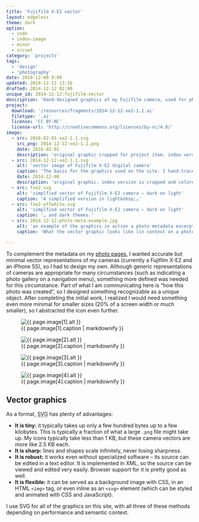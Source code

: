 ```yaml
---
title: 'Fujifilm X-E2 vector'
layout: edgeless
theme: dark
option:
  - code
  - index-image
  - minor
  - srcset
category: 'projects'
tags:
  - 'design'
  - 'photography'
date: 2014-12-08 9:00
updated: 2014-12-12 13:16
drafted: 2014-12-12 02:00
unique_id: 2014-12-12:fujifilm-vector
description: 'Hand-designed graphics of my Fujifilm camera, used for photo metadata on this site.'
project:
  download: '/resources/fragments/2014-12-12-xe2-1.1.ai'
  filetype: '.ai'
  license: 'CC BY-NC'
  license-url: 'http://creativecommons.org/licenses/by-nc/4.0/'
image:
  - src: 2016-02-01-xe2-1.1.svg
    src_png: 2014-12-12-xe2-1.1.png
    date: 2016-02-01
    description: 'original graphic cropped for project item. index version is cropped and colored gray07'
  - src: 2014-12-12-xe2-1.1.svg
    alt: 'vector image of Fujifilm X-E2 digital camera'
    caption: 'The basis for the graphics used on the site. I hand-traced an image of the camera in Adobe Illustrator. I could have automated this process, but I preferred to brush up on Illustrator and create a more maintainable result.'
    date: 2014-12-08
    description: 'original graphic. index version is cropped and colored gray7'
  - src: fxe2.svg
    alt: 'simplfied vector of Fujifilm X-E2 camera – dark on light'
    caption: 'A simplified version in light&nbsp;…'
  - src: fxe2-offwhite.svg
    alt: 'simplfied vector of Fujifilm X-E2 camera – dark on light'
    caption: '… and dark themes.'
  - src: 2014-12-12-photo-meta-example.jpg
    alt: 'an example of the graphics in action a photo metadata excerpt'
    caption: 'What the vector graphic looks like [in context on a photo page](/2014/11/turntable/).'

---
```


To complement the metadata on my [photo pages](/photography/), I wanted accurate but minimal vector representations of my cameras (currently a Fujifilm X-E2 and an iPhone 5S), so I had to design my own. Although generic representations of cameras are appropriate for many circumstances (such as indicating a photo gallery on a navigation menu), something more defined was needed for this circumstance. Part of what I am communicating here is “how this photo was created”, so I designed something recognizable as a unique object. After completing the initial work, I realized I would need something even more minimal for smaller sizes (20% of a screen width or much smaller), so I abstracted the icon even further.

<figure class="image--wide svg light noedges">
  <img
    src="{{ site.image_url }}/{{ page.image[1].src }}"
    alt="{{ page.image[1].alt }}"
  >
  <figcaption>{{ page.image[1].caption | markdownify }}</figcaption>
</figure>

<div class="grid--wide">
  <figure class="grid-figure svg light noedges">
    <img
      src="{{ site.icon_url }}/{{ page.image[2].src }}"
      alt="{{ page.image[2].alt }}"
    >
    <figcaption>{{ page.image[2].caption | markdownify }}</figcaption>
  </figure>
  <figure class="grid-figure svg dark noedges">
    <img
      src="{{ site.icon_url }}/{{ page.image[3].src }}"
      alt="{{ page.image[3].alt }}"
    >
    <figcaption>{{ page.image[3].caption | markdownify }}</figcaption>
  </figure>
</div>

<figure class="image--wide">
  <img
    src="{{ site.image_url }}/{{ page.image[4].src }}"
    sizes="{{ site.wide-sizes }}"
    srcset="{% for srcset1440 in site.srcset1440 %}{{ site.image_url }}/{{ site.srcset1440[forloop.index0] }}/{{ page.image[4].src }} {{ site.srcset1440[forloop.index0] }}w{% if forloop.last == false %}, {% endif %}{% endfor %}"
    alt="{{ page.image[4].alt }}"
  >
  <figcaption>{{ page.image[4].caption | markdownify }}</figcaption>
</figure>

## Vector graphics

As a format, <abbr title="Scalable Vector Graphics">SVG</abbr> has plenty of advantages:

- **It is tiny:** it typically takes up only a few hundred bytes up to a few kilobytes. This is typically a fraction of what a large `.png` file might take up. My icons typically take less than 1 KB, but these camera vectors are more like 2.5 KB each.
- **It is sharp:** lines and shapes scale infinitely, never losing sharpness.
- **It is robust:** it works even without specialized software – its source can be edited in a text editor. It is implemented in XML, so the source can be viewed and edited very easily. Browser support for it is pretty good as well.
- **It is flexible:** it can be served as a background image with CSS, in an HTML `<img>` tag, or even inline as an `<svg>` element (which can be styled and animated with CSS and JavaScript).

I use SVG for all of the graphics on this site, with all three of these methods depending on performance and semantic context.
